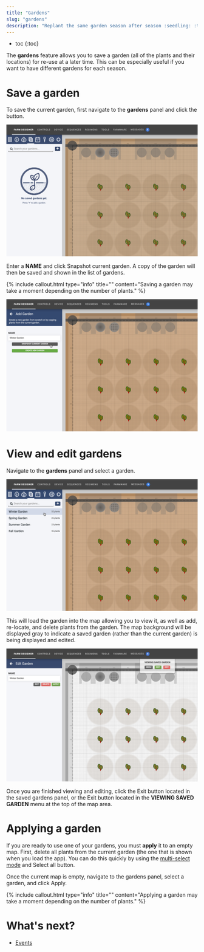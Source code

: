 ```yaml
---
title: "Gardens"
slug: "gardens"
description: "Replant the same garden season after season :seedling: :tomato: :eggplant: :strawberry:"
---
```


* toc
{:toc}

The **gardens** feature allows you to save a garden (all of the plants and their locations) for re-use at a later time. This can be especially useful if you want to have different gardens for each season.

# Save a garden
To save the current garden, first navigate to the **gardens** panel and click the <span class="fb-button fb-blue"><i class='fa fa-plus'></i></span> button.

![Screen Shot 2019-12-02 at 4.03.37 PM.png](_images/Screen_Shot_2019-12-02_at_4.03.37_PM.png)

Enter a **NAME** and click <span class="fb-button fb-gray">Snapshot current garden</span>. A copy of the garden will then be saved and shown in the list of gardens.

{%
include callout.html
type="info"
title=""
content="Saving a garden may take a moment depending on the number of plants."
%}



![Screen Shot 2019-12-02 at 4.05.31 PM.png](_images/Screen_Shot_2019-12-02_at_4.05.31_PM.png)

# View and edit gardens
Navigate to the **gardens** panel and select a garden.

![Screen Shot 2019-12-02 at 4.07.55 PM.png](_images/Screen_Shot_2019-12-02_at_4.07.55_PM.png)

This will load the garden into the map allowing you to view it, as well as add, re-locate, and delete plants from the garden. The map background will be displayed gray to indicate a saved garden (rather than the current garden) is being displayed and edited.

![Screen Shot 2019-12-02 at 4.10.24 PM.png](_images/Screen_Shot_2019-12-02_at_4.10.24_PM.png)

Once you are finished viewing and editing, click the <span class="fb-button fb-gray">Exit</span> button located in the saved gardens panel, or the <span class="fb-button fb-red">Exit</span> button located in the **VIEWING SAVED GARDEN** menu at the top of the map area.

# Applying a garden
If you are ready to use one of your gardens, you must **apply** it to an empty map. First, delete all plants from the current garden (the one that is shown when you load the app). You can do this quickly by using the [multi-select mode](../../Web-App/farm-designer.md#select-mode) and <span class="fb-button fb-gray">Select all</span> button.

Once the current map is empty, navigate to the gardens panel, select a garden, and click <span class="fb-button fb-green">Apply</span>.

{%
include callout.html
type="info"
title=""
content="Applying a garden may take a moment depending on the number of plants."
%}


# What's next?

 * [Events](events.md)

